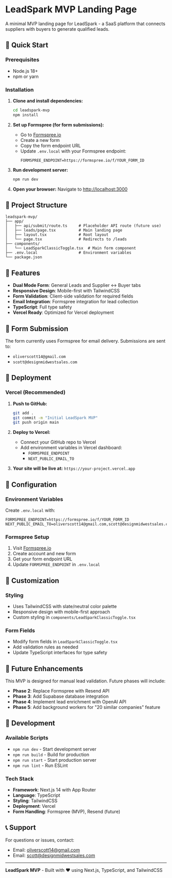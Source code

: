 # LeadSpark MVP Landing Page

A minimal MVP landing page for LeadSpark - a SaaS platform that connects suppliers with buyers to generate qualified leads.

## 🚀 Quick Start

### Prerequisites
- Node.js 18+
- npm or yarn

### Installation

1. **Clone and install dependencies:**
   ```bash
   cd leadspark-mvp
   npm install
   ```

2. **Set up Formspree (for form submissions):**
   - Go to [Formspree.io](https://formspree.io/)
   - Create a new form
   - Copy the form endpoint URL
   - Update `.env.local` with your Formspree endpoint:
     ```
     FORMSPREE_ENDPOINT=https://formspree.io/f/YOUR_FORM_ID
     ```

3. **Run development server:**
   ```bash
   npm run dev
   ```

4. **Open your browser:**
   Navigate to [http://localhost:3000](http://localhost:3000)

## 📁 Project Structure

```
leadspark-mvp/
├── app/
│   ├── api/submit/route.ts     # Placeholder API route (future use)
│   ├── leads/page.tsx          # Main landing page
│   ├── layout.tsx              # Root layout
│   └── page.tsx                # Redirects to /leads
├── components/
│   └── LeadSparkClassicToggle.tsx  # Main form component
├── .env.local                  # Environment variables
└── package.json
```

## 🎯 Features

- **Dual Mode Form**: General Leads and Supplier ↔ Buyer tabs
- **Responsive Design**: Mobile-first with TailwindCSS
- **Form Validation**: Client-side validation for required fields
- **Email Integration**: Formspree integration for lead collection
- **TypeScript**: Full type safety
- **Vercel Ready**: Optimized for Vercel deployment

## 📧 Form Submission

The form currently uses Formspree for email delivery. Submissions are sent to:
- `oliverscott14@gmail.com`
- `scott@designmidwestsales.com`

## 🚀 Deployment

### Vercel (Recommended)

1. **Push to GitHub:**
   ```bash
   git add .
   git commit -m "Initial LeadSpark MVP"
   git push origin main
   ```

2. **Deploy to Vercel:**
   - Connect your GitHub repo to Vercel
   - Add environment variables in Vercel dashboard:
     - `FORMSPREE_ENDPOINT`
     - `NEXT_PUBLIC_EMAIL_TO`

3. **Your site will be live at:** `https://your-project.vercel.app`

## 🔧 Configuration

### Environment Variables

Create `.env.local` with:
```env
FORMSPREE_ENDPOINT=https://formspree.io/f/YOUR_FORM_ID
NEXT_PUBLIC_EMAIL_TO=oliverscott14@gmail.com,scott@designmidwestsales.com
```

### Formspree Setup

1. Visit [Formspree.io](https://formspree.io/)
2. Create account and new form
3. Get your form endpoint URL
4. Update `FORMSPREE_ENDPOINT` in `.env.local`

## 🎨 Customization

### Styling
- Uses TailwindCSS with slate/neutral color palette
- Responsive design with mobile-first approach
- Custom styling in `components/LeadSparkClassicToggle.tsx`

### Form Fields
- Modify form fields in `LeadSparkClassicToggle.tsx`
- Add validation rules as needed
- Update TypeScript interfaces for type safety

## 🔮 Future Enhancements

This MVP is designed for manual lead validation. Future phases will include:

- **Phase 2**: Replace Formspree with Resend API
- **Phase 3**: Add Supabase database integration
- **Phase 4**: Implement lead enrichment with OpenAI API
- **Phase 5**: Add background workers for "20 similar companies" feature

## 📝 Development

### Available Scripts

- `npm run dev` - Start development server
- `npm run build` - Build for production
- `npm run start` - Start production server
- `npm run lint` - Run ESLint

### Tech Stack

- **Framework**: Next.js 14 with App Router
- **Language**: TypeScript
- **Styling**: TailwindCSS
- **Deployment**: Vercel
- **Form Handling**: Formspree (MVP), Resend (future)

## 📞 Support

For questions or issues, contact:
- Email: oliverscott14@gmail.com
- Email: scott@designmidwestsales.com

---

**LeadSpark MVP** - Built with ❤️ using Next.js, TypeScript, and TailwindCSS